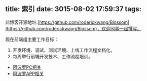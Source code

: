 title: 索引
date: 3015-08-02 17:59:37
tags:
---
此博客开源地址:[https://github.com/roderickwang/Blossom](https://github.com/roderickwang/Blossom)，欢迎同事一起撰写。

现在前端组主要工作目标：

1. 开发环境、调试、测试环境、上线工作流程文档化。
2. 每周举行前端开发技术、工作流程培训。

*   [阿波罗PC相关](2015/09/09/apollo-pc-index/)
*   [阿波罗APP相关](/2015/09/08/app/)


